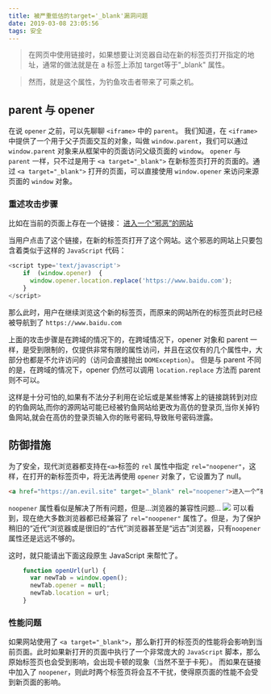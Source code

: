 ```yaml
---
title: 被严重低估的target='_blank'漏洞问题
date: 2019-03-08 23:05:56
tags: 安全
---
```



> 在网页中使用链接时，如果想要让浏览器自动在新的标签页打开指定的地址，通常的做法就是在 a 标签上添加 target等于"_blank" 属性。

> 然而，就是这个属性，为钓鱼攻击者带来了可乘之机。

## parent 与 opener

在说 `opener` 之前，可以先聊聊 `<iframe>` 中的 `parent`。
我们知道，在 `<iframe> `中提供了一个用于父子页面交互的对象，叫做 `window.parent`，我们可以通过 `window.parent` 对象来从框架中的页面访问父级页面的 `window`。
`opener` 与 `parent` 一样，只不过是用于 `<a target="_blank">` 在新标签页打开的页面的。通过 
`<a target="_blank">` 打开的页面，可以直接使用 `window.opener` 来访问来源页面的 `window` 对象。

### 重述攻击步骤

比如在当前的页面上存在一个链接：
<a href="https://www.baidu.com" target="_blank">进入一个“邪恶”的网站</a>

当用户点击了这个链接，在新的标签页打开了这个网站。这个邪恶的网站上只要包含着类似于这样的 `JavaScript` 代码：


```javascript
<script type='text/javascript'>
	if  (window.opener)  {
	  window.opener.location.replace('https://www.baidu.com');
	}
</script>
```

那么此时，用户在继续浏览这个新的标签页，而原来的网站所在的标签页此时已经被导航到了 `https://www.baidu.com`

上面的攻击步骤是在跨域的情况下的，在跨域情况下，opener 对象和 parent 一样，是受到限制的，仅提供非常有限的属性访问，并且在这仅有的几个属性中，大部分也都是不允许访问的（访问会直接抛出 `DOMException`）。
但是与 parent 不同的是，在跨域的情况下，opener 仍然可以调用 `location.replace` 方法而 parent 则不可以。

这样是十分可怕的,如果有不法分子利用在论坛或是某些博客上的链接跳转到对应的钓鱼网站,而你的源网站可能已经被钓鱼网站给更改为高仿的登录页,当你关掉钓鱼网站,就会在高仿的登录页输入你的账号密码,导致账号密码泄露。

## 防御措施

为了安全，现代浏览器都支持在`<a>`标签的 `rel` 属性中指定 `rel="noopener"`，这样，在打开的新标签页中，将无法再使用 `opener` 对象了，它设置为了 null。

```html
<a href="https://an.evil.site" target="_blank" rel="noopener">进入一个“邪恶”的网站</a>
```

`noopener` 属性看似是解决了所有问题，但是...浏览器的兼容性问题...
![](https://image.xposean.top/20210421092818.png)
可以看到，现在绝大多数浏览器都已经兼容了 `rel="noopener"` 属性了。但是，为了保护稍旧的“近代”浏览器或是很旧的“古代”浏览器甚至是“远古”浏览器，只有`noopener` 属性还是远远不够的。

这时，就只能请出下面这段原生 JavaScript 来帮忙了。

```javascript
	function openUrl(url) {
	  var newTab = window.open();
	  newTab.opener = null;
	  newTab.location = url;
	}
```



### 性能问题

如果网站使用了 `<a target="_blank">`，那么新打开的标签页的性能将会影响到当前页面。此时如果新打开的页面中执行了一个非常庞大的 `JavaScript` 脚本，那么原始标签页也会受到影响，会出现卡顿的现象（当然不至于卡死）。
而如果在链接中加入了 `noopener`，则此时两个标签页将会互不干扰，使得原页面的性能不会受到新页面的影响。